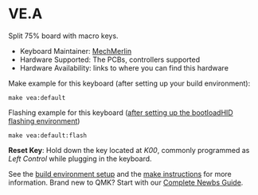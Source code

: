 # VE.A

Split 75% board with macro keys. 

* Keyboard Maintainer: [MechMerlin](https://github.com/mechmerlin)
* Hardware Supported: The PCBs, controllers supported
* Hardware Availability: links to where you can find this hardware

Make example for this keyboard (after setting up your build environment):

    make vea:default

Flashing example for this keyboard ([after setting up the bootloadHID flashing environment](https://docs.qmk.fm/#/flashing_bootloadhid))

    make vea:default:flash

**Reset Key**: Hold down the key located at *K00*, commonly programmed as *Left Control* while plugging in the keyboard.

See the [build environment setup](https://docs.qmk.fm/#/getting_started_build_tools) and the [make instructions](https://docs.qmk.fm/#/getting_started_make_guide) for more information. Brand new to QMK? Start with our [Complete Newbs Guide](https://docs.qmk.fm/#/newbs).
